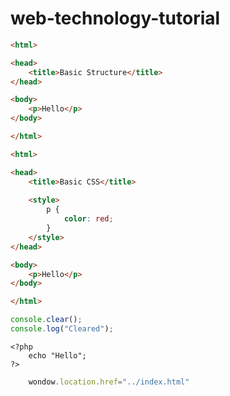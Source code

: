 # web-technology-tutorial

``` html
<html>

<head>
    <title>Basic Structure</title>
</head>

<body>
    <p>Hello</p>
</body>

</html>
```

``` html
<html>

<head>
    <title>Basic CSS</title>
    
    <style>
        p {
            color: red;
        }
    </style>
</head>

<body>
    <p>Hello</p>
</body>

</html>
```


``` javascript
console.clear();
console.log("Cleared");
```


```
<?php
    echo "Hello";
?>
```

``` js
    wondow.location.href="../index.html"
```
